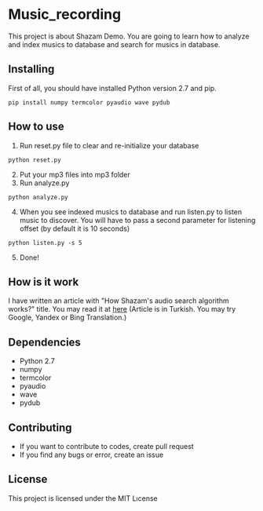 # Music_recording

This project is about Shazam Demo. You are going to learn how to analyze and index musics to database and search for musics in database.

## Installing

First of all, you should have installed Python version 2.7 and pip.

```
pip install numpy termcolor pyaudio wave pydub
```

## How to use

1. Run reset.py file to clear and re-initialize your database

```
python reset.py
```

2. Put your mp3 files into mp3 folder
3. Run analyze.py 

```
python analyze.py
```

4. When you see indexed musics to database and run listen.py to listen music to discover. You will have to pass a second parameter for listening offset (by default it is 10 seconds)

```
python listen.py -s 5
```

5. Done!

## How is it work

I have written an article with "How Shazam's audio search algorithm works?" title. You may read it at [here](http://devnot.com/2018/shazam-in-muzik-arama-algoritmasi-nasil-calisir/) (Article is in Turkish. You may try Google, Yandex or Bing Translation.)

## Dependencies

* Python 2.7
* numpy 
* termcolor 
* pyaudio
* wave
* pydub

## Contributing

* If you want to contribute to codes, create pull request
* If you find any bugs or error, create an issue

## License

This project is licensed under the MIT Lıcense
